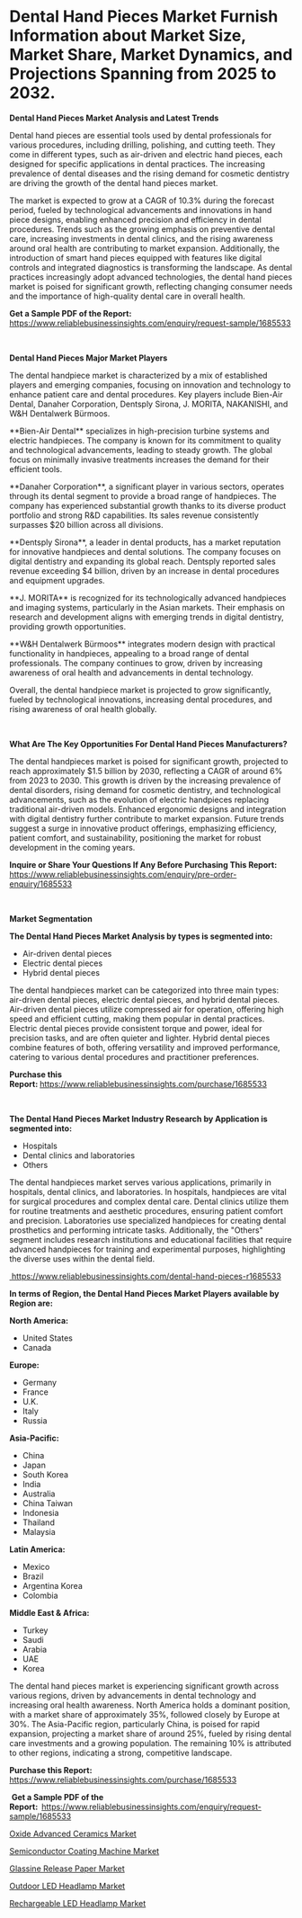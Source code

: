 <p><h1>Dental Hand Pieces Market Furnish Information about Market Size, Market Share, Market Dynamics, and Projections Spanning from 2025 to 2032.</h1></p><p><strong>Dental Hand Pieces Market Analysis and Latest Trends</strong></p>
<p><p>Dental hand pieces are essential tools used by dental professionals for various procedures, including drilling, polishing, and cutting teeth. They come in different types, such as air-driven and electric hand pieces, each designed for specific applications in dental practices. The increasing prevalence of dental diseases and the rising demand for cosmetic dentistry are driving the growth of the dental hand pieces market.</p><p>The market is expected to grow at a CAGR of 10.3% during the forecast period, fueled by technological advancements and innovations in hand piece designs, enabling enhanced precision and efficiency in dental procedures. Trends such as the growing emphasis on preventive dental care, increasing investments in dental clinics, and the rising awareness around oral health are contributing to market expansion. Additionally, the introduction of smart hand pieces equipped with features like digital controls and integrated diagnostics is transforming the landscape. As dental practices increasingly adopt advanced technologies, the dental hand pieces market is poised for significant growth, reflecting changing consumer needs and the importance of high-quality dental care in overall health.</p></p>
<p><strong>Get a Sample PDF of the Report:&nbsp;</strong> <a href="https://www.reliablebusinessinsights.com/enquiry/request-sample/1685533?utm_campaign=84&utm_medium=2&utm_source=Github&utm_content=ia&utm_term=24032025&utm_id=dental-hand-pieces">https://www.reliablebusinessinsights.com/enquiry/request-sample/1685533</a></p>
<p>&nbsp;</p>
<p><strong>Dental Hand Pieces Major Market Players</strong></p>
<p><p>The dental handpiece market is characterized by a mix of established players and emerging companies, focusing on innovation and technology to enhance patient care and dental procedures. Key players include Bien-Air Dental, Danaher Corporation, Dentsply Sirona, J. MORITA, NAKANISHI, and W&H Dentalwerk Bürmoos.</p><p>**Bien-Air Dental** specializes in high-precision turbine systems and electric handpieces. The company is known for its commitment to quality and technological advancements, leading to steady growth. The global focus on minimally invasive treatments increases the demand for their efficient tools.</p><p>**Danaher Corporation**, a significant player in various sectors, operates through its dental segment to provide a broad range of handpieces. The company has experienced substantial growth thanks to its diverse product portfolio and strong R&D capabilities. Its sales revenue consistently surpasses $20 billion across all divisions.</p><p>**Dentsply Sirona**, a leader in dental products, has a market reputation for innovative handpieces and dental solutions. The company focuses on digital dentistry and expanding its global reach. Dentsply reported sales revenue exceeding $4 billion, driven by an increase in dental procedures and equipment upgrades.</p><p>**J. MORITA** is recognized for its technologically advanced handpieces and imaging systems, particularly in the Asian markets. Their emphasis on research and development aligns with emerging trends in digital dentistry, providing growth opportunities.</p><p>**W&H Dentalwerk Bürmoos** integrates modern design with practical functionality in handpieces, appealing to a broad range of dental professionals. The company continues to grow, driven by increasing awareness of oral health and advancements in dental technology.</p><p>Overall, the dental handpiece market is projected to grow significantly, fueled by technological innovations, increasing dental procedures, and rising awareness of oral health globally.</p></p>
<p>&nbsp;</p>
<p><strong>What Are The Key Opportunities For Dental Hand Pieces Manufacturers?</strong></p>
<p><p>The dental handpieces market is poised for significant growth, projected to reach approximately $1.5 billion by 2030, reflecting a CAGR of around 6% from 2023 to 2030. This growth is driven by the increasing prevalence of dental disorders, rising demand for cosmetic dentistry, and technological advancements, such as the evolution of electric handpieces replacing traditional air-driven models. Enhanced ergonomic designs and integration with digital dentistry further contribute to market expansion. Future trends suggest a surge in innovative product offerings, emphasizing efficiency, patient comfort, and sustainability, positioning the market for robust development in the coming years.</p></p>
<p><strong>Inquire or Share Your Questions If Any Before Purchasing This Report:</strong> <a href="https://www.reliablebusinessinsights.com/enquiry/pre-order-enquiry/1685533?utm_campaign=84&utm_medium=2&utm_source=Github&utm_content=ia&utm_term=24032025&utm_id=dental-hand-pieces">https://www.reliablebusinessinsights.com/enquiry/pre-order-enquiry/1685533</a></p>
<p>&nbsp;</p>
<p><strong>Market Segmentation</strong></p>
<p><strong>The Dental Hand Pieces Market Analysis by types is segmented into:</strong></p>
<p><ul><li>Air-driven dental pieces</li><li>Electric dental pieces</li><li>Hybrid dental pieces</li></ul></p>
<p><p>The dental handpieces market can be categorized into three main types: air-driven dental pieces, electric dental pieces, and hybrid dental pieces. Air-driven dental pieces utilize compressed air for operation, offering high speed and efficient cutting, making them popular in dental practices. Electric dental pieces provide consistent torque and power, ideal for precision tasks, and are often quieter and lighter. Hybrid dental pieces combine features of both, offering versatility and improved performance, catering to various dental procedures and practitioner preferences.</p></p>
<p><strong>Purchase this Report:&nbsp;</strong><a href="https://www.reliablebusinessinsights.com/purchase/1685533?utm_campaign=84&utm_medium=2&utm_source=Github&utm_content=ia&utm_term=24032025&utm_id=dental-hand-pieces">https://www.reliablebusinessinsights.com/purchase/1685533</a></p>
<p>&nbsp;</p>
<p><strong>The Dental Hand Pieces Market Industry Research by Application is segmented into:</strong></p>
<p><ul><li>Hospitals</li><li>Dental clinics and laboratories</li><li>Others</li></ul></p>
<p><p>The dental handpieces market serves various applications, primarily in hospitals, dental clinics, and laboratories. In hospitals, handpieces are vital for surgical procedures and complex dental care. Dental clinics utilize them for routine treatments and aesthetic procedures, ensuring patient comfort and precision. Laboratories use specialized handpieces for creating dental prosthetics and performing intricate tasks. Additionally, the "Others" segment includes research institutions and educational facilities that require advanced handpieces for training and experimental purposes, highlighting the diverse uses within the dental field.</p></p>
<p><a href="https://www.reliablebusinessinsights.com/dental-hand-pieces-r1685533?utm_campaign=84&utm_medium=2&utm_source=Github&utm_content=ia&utm_term=24032025&utm_id=dental-hand-pieces">&nbsp;https://www.reliablebusinessinsights.com/dental-hand-pieces-r1685533</a></p>
<p><strong>In terms of Region, the Dental Hand Pieces Market Players available by Region are:</strong></p>
<p>
    <p> <strong> North America: </strong>
        <ul>
            <li>United States</li>
            <li>Canada</li>
        </ul>
        </p> 
    <p> <strong> Europe: </strong>
        <ul>
            <li>Germany</li>
            <li>France</li>
            <li>U.K.</li>
            <li>Italy</li>
            <li>Russia</li>
        </ul>
        </p> 
    <p> <strong> Asia-Pacific: </strong>
        <ul>
            <li>China</li>
            <li>Japan</li>
            <li>South Korea</li>
            <li>India</li>
            <li>Australia</li>
            <li>China Taiwan</li>
            <li>Indonesia</li>
            <li>Thailand</li>
            <li>Malaysia</li>
        </ul>
        </p> 
    <p> <strong> Latin America: </strong>
        <ul>
            <li>Mexico</li>
            <li>Brazil</li>
            <li>Argentina Korea</li>
            <li>Colombia</li>
        </ul>
        </p> 
    <p> <strong> Middle East & Africa: </strong>
        <ul>
            <li>Turkey</li>
            <li>Saudi</li>
            <li>Arabia</li>
            <li>UAE</li>
            <li>Korea</li>
        </ul>
    </p>
    </p>
<p><p>The dental hand pieces market is experiencing significant growth across various regions, driven by advancements in dental technology and increasing oral health awareness. North America holds a dominant position, with a market share of approximately 35%, followed closely by Europe at 30%. The Asia-Pacific region, particularly China, is poised for rapid expansion, projecting a market share of around 25%, fueled by rising dental care investments and a growing population. The remaining 10% is attributed to other regions, indicating a strong, competitive landscape.</p></p>
<p><strong>Purchase this Report: </strong><a href="https://www.reliablebusinessinsights.com/purchase/1685533?utm_campaign=84&utm_medium=2&utm_source=Github&utm_content=ia&utm_term=24032025&utm_id=dental-hand-pieces">https://www.reliablebusinessinsights.com/purchase/1685533</a></p>
<p>&nbsp;<strong>Get a Sample PDF of the Report:&nbsp;&nbsp;</strong><a href="https://www.reliablebusinessinsights.com/enquiry/request-sample/1685533?utm_campaign=84&utm_medium=2&utm_source=Github&utm_content=ia&utm_term=24032025&utm_id=dental-hand-pieces">https://www.reliablebusinessinsights.com/enquiry/request-sample/1685533</a></p>
<p><strong></strong></p>
<p><p><a href="https://github.com/pelahotayabe/Market-Research-Report-List-1/blob/main/oxide-advanced-ceramics-market.md?utm_campaign=84&utm_medium=2&utm_source=Github&utm_content=ia&utm_term=24032025&utm_id=dental-hand-pieces">Oxide Advanced Ceramics Market</a></p><p><a href="https://github.com/raeezkenedz/Market-Research-Report-List-1/blob/main/semiconductor-coating-machine-market.md?utm_campaign=84&utm_medium=2&utm_source=Github&utm_content=ia&utm_term=24032025&utm_id=dental-hand-pieces">Semiconductor Coating Machine Market</a></p><p><a href="https://github.com/genayziben/Market-Research-Report-List-1/blob/main/glassine-release-paper-market.md?utm_campaign=84&utm_medium=2&utm_source=Github&utm_content=ia&utm_term=24032025&utm_id=dental-hand-pieces">Glassine Release Paper Market</a></p><p><a href="https://github.com/meuskocov/Market-Research-Report-List-1/blob/main/outdoor-led-headlamp-market.md?utm_campaign=84&utm_medium=2&utm_source=Github&utm_content=ia&utm_term=24032025&utm_id=dental-hand-pieces">Outdoor LED Headlamp Market</a></p><p><a href="https://github.com/elitasvimal/Market-Research-Report-List-1/blob/main/rechargeable-led-headlamp-market.md?utm_campaign=84&utm_medium=2&utm_source=Github&utm_content=ia&utm_term=24032025&utm_id=dental-hand-pieces">Rechargeable LED Headlamp Market</a></p></p>